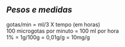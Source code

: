 ## ***Pesos e medidas***


gotas/min \= ml/3 X tempo (em horas)  
100 microgotas por minuto \= 100 ml por hora  
1% \= 1g/100g \= 0,01g/g \= 10mg/g

